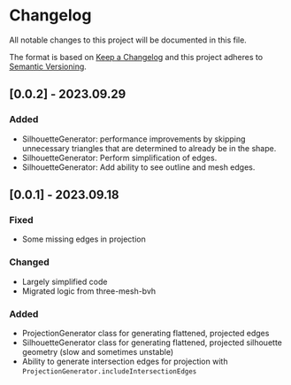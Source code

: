 # Changelog
All notable changes to this project will be documented in this file.

The format is based on [Keep a Changelog](http://keepachangelog.com/en/1.0.0/)
and this project adheres to [Semantic Versioning](http://semver.org/spec/v2.0.0.html).

## [0.0.2] - 2023.09.29

### Added
- SilhouetteGenerator: performance improvements by skipping unnecessary triangles that are determined to already be in the shape.
- SilhouetteGenerator: Perform simplification of edges.
- SilhouetteGenerator: Add ability to see outline and mesh edges.

## [0.0.1] - 2023.09.18

### Fixed
- Some missing edges in projection

### Changed
- Largely simplified code
- Migrated logic from three-mesh-bvh

### Added
- ProjectionGenerator class for generating flattened, projected edges
- SilhouetteGenerator class for generating flattened, projected silhouette geometry (slow and sometimes unstable)
- Ability to generate intersection edges for projection with `ProjectionGenerator.includeIntersectionEdges`

